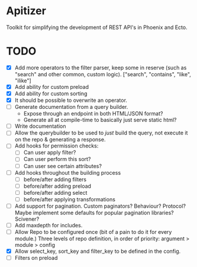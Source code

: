 # Apitizer

Toolkit for simplifying the development of REST API's in Phoenix and Ecto.

# TODO

- [X] Add more operators to the filter parser, keep some in reserve (such as
      "search" and other common, custom logic).
      ["search", "contains", "like", "ilike"]
- [X] Add ability for custom preload
- [X] Add ability for custom sorting
- [X] It should be possible to overwrite an operator.
- [ ] Generate documentation from a query builder.
  - Expose through an endpoint in both HTML/JSON format?
  - Generate all at compile-time to basically just serve static html?
- [ ] Write documentation
- [ ] Allow the querybuilder to be used to _just_ build the query, not execute it on
      the repo & generating a response.
- [ ] Add hooks for permission checks:
  - [ ] Can user apply filter?
  - [ ] Can user perform this sort?
  - [ ] Can user see certain attributes?
- [ ] Add hooks throughout the building process
  - [ ] before/after adding filters
  - [ ] before/after adding preload
  - [ ] before/after adding select
  - [ ] before/after applying transformations
- [ ] Add support for pagination. Custom paginators? Behaviour? Protocol?
      Maybe implement some defaults for popular pagination libraries? Scivener?
- [ ] Add maxdepth for includes.
- [ ] Allow Repo to be configured once (bit of a pain to do it for every module.)
      Three levels of repo definition, in order of priority: argument > module > config
- [X] Allow select_key, sort_key and filter_key to be defined in the config.
- [ ] Filters on preload
